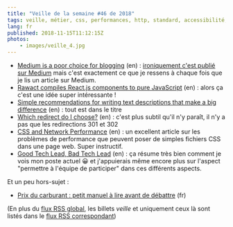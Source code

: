 ```yaml
---
title: "Veille de la semaine #46 de 2018"
tags: veille, métier, css, performances, http, standard, accessibilité, javascript, react, web
lang: fr
published: 2018-11-15T11:12:15Z
photos:
    - images/veille_4.jpg
---
```

* [Medium is a poor choice for blogging](https://medium.com/@nikitonsky/medium-is-a-poor-choice-for-blogging-bb0048d19133) (en)&nbsp;: [ironiquement c'est publié sur Medium](http://tonsky.me/blog/medium/) mais c'est exactement ce que je ressens à chaque fois que je lis un article sur Medium.
* [Rawact compiles React.js components to pure JavaScript](https://react-etc.net/entry/compile-react-components-pure-javascript-rawact) (en)&nbsp;: alors ça c'est une idée super intéressante !
* [Simple recommendations for writing text descriptions that make a big difference](https://www.invotra.com/blogs/simple-recommendations-writing-text-descriptions-make-big-difference) (en)&nbsp;: tout est dans le titre
* [Which redirect do I choose?](https://evertpot.com/http/which-redirect-status) (en)&nbsp;: c'est plus subtil qu'il n'y paraît, il n'y a pas que les redirections 301 et 302
* [CSS and Network Performance](https://csswizardry.com/2018/11/css-and-network-performance/) (en)&nbsp;: un excellent article sur les problèmes de performance que peuvent poser de simples fichiers CSS dans une page web. Super instructif.
* [Good Tech Lead, Bad Tech Lead](https://medium.com/swlh/good-tech-lead-bad-tech-lead-948b2b806d86) (en)&nbsp;: ça résume très bien comment je vois mon poste actuel 😀 et j'appuierais même encore plus sur l'aspect &quot;permettre à l'équipe de participer&quot; dans ces différents aspects.

Et un peu hors-sujet&nbsp;:

* [Prix du carburant : petit manuel à lire avant de débattre](https://www.lemonde.fr/les-decodeurs/article/2018/11/09/petit-manuel-a-lire-avant-de-debattre-de-la-hausse-des-prix-du-carburant_5381196_4355770.html?xtref=) (fr)

(En plus du [flux RSS global](/rss.xml), les billets *veille*
et uniquement ceux là sont listés dans le [flux RSS correspondant](/rss/veille.xml))
